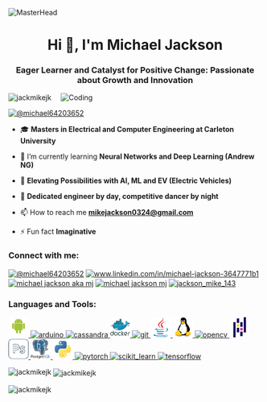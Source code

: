 ![MasterHead](https://t3.ftcdn.net/jpg/04/96/48/06/360_F_496480634_4LSGsoeVwpsgik2DMpQ4LMAIfccTLG7G.jpg)
<h1 align="center">Hi 👋, I'm Michael Jackson</h1>
<h3 align="center">Eager Learner and Catalyst for Positive Change: Passionate about Growth and Innovation</h3>
<img align="right" alt="Coding" width="400" src="https://www.analyticsinsight.net/wp-content/uploads/2020/09/GIF.gif">

<p align="left"> <img src="https://komarev.com/ghpvc/?username=jackmikejk&label=Profile%20views&color=0e75b6&style=flat" alt="jackmikejk" /> </p>

<p align="left"> <a href="https://twitter.com/@michael64203652" target="blank"><img src="https://img.shields.io/twitter/follow/@michael64203652?logo=twitter&style=for-the-badge" alt="@michael64203652" /></a> </p>

- 🎓 **Masters in Electrical and Computer Engineering at Carleton University**

- 🌱 I’m currently learning **Neural Networks and Deep Learning (Andrew NG)**

- 🎯 **Elevating Possibilities with AI, ML and EV (Electric Vehicles)**

- 🕺 **Dedicated engineer by day, competitive dancer by night**

- 📫 How to reach me **mikejackson0324@gmail.com**

- ⚡ Fun fact **Imaginative**

<h3 align="left">Connect with me:</h3>
<p align="left">
<a href="https://twitter.com/@michael64203652" target="blank"><img align="center" src="https://raw.githubusercontent.com/rahuldkjain/github-profile-readme-generator/master/src/images/icons/Social/twitter.svg" alt="@michael64203652" height="30" width="40" /></a>
<a href="https://linkedin.com/in/www.linkedin.com/in/michael-jackson-3647771b1" target="blank"><img align="center" src="https://raw.githubusercontent.com/rahuldkjain/github-profile-readme-generator/master/src/images/icons/Social/linked-in-alt.svg" alt="www.linkedin.com/in/michael-jackson-3647771b1" height="30" width="40" /></a>
<a href="https://stackoverflow.com/users/michael jackson aka mj" target="blank"><img align="center" src="https://raw.githubusercontent.com/rahuldkjain/github-profile-readme-generator/master/src/images/icons/Social/stack-overflow.svg" alt="michael jackson aka mj" height="30" width="40" /></a>
<a href="https://kaggle.com/michael jackson mj" target="blank"><img align="center" src="https://raw.githubusercontent.com/rahuldkjain/github-profile-readme-generator/master/src/images/icons/Social/kaggle.svg" alt="michael jackson mj" height="30" width="40" /></a>
<a href="https://instagram.com/jackson_mike_143" target="blank"><img align="center" src="https://raw.githubusercontent.com/rahuldkjain/github-profile-readme-generator/master/src/images/icons/Social/instagram.svg" alt="jackson_mike_143" height="30" width="40" /></a>
</p>

<h3 align="left">Languages and Tools:</h3>
<p align="left"> <a href="https://developer.android.com" target="_blank" rel="noreferrer"> <img src="https://raw.githubusercontent.com/devicons/devicon/master/icons/android/android-original-wordmark.svg" alt="android" width="40" height="40"/> </a> <a href="https://www.arduino.cc/" target="_blank" rel="noreferrer"> <img src="https://cdn.worldvectorlogo.com/logos/arduino-1.svg" alt="arduino" width="40" height="40"/> </a> <a href="https://cassandra.apache.org/" target="_blank" rel="noreferrer"> <img src="https://www.vectorlogo.zone/logos/apache_cassandra/apache_cassandra-icon.svg" alt="cassandra" width="40" height="40"/> </a> <a href="https://www.docker.com/" target="_blank" rel="noreferrer"> <img src="https://raw.githubusercontent.com/devicons/devicon/master/icons/docker/docker-original-wordmark.svg" alt="docker" width="40" height="40"/> </a> <a href="https://git-scm.com/" target="_blank" rel="noreferrer"> <img src="https://www.vectorlogo.zone/logos/git-scm/git-scm-icon.svg" alt="git" width="40" height="40"/> </a> <a href="https://www.java.com" target="_blank" rel="noreferrer"> <img src="https://raw.githubusercontent.com/devicons/devicon/master/icons/java/java-original.svg" alt="java" width="40" height="40"/> </a> <a href="https://www.linux.org/" target="_blank" rel="noreferrer"> <img src="https://raw.githubusercontent.com/devicons/devicon/master/icons/linux/linux-original.svg" alt="linux" width="40" height="40"/> </a> <a href="https://opencv.org/" target="_blank" rel="noreferrer"> <img src="https://www.vectorlogo.zone/logos/opencv/opencv-icon.svg" alt="opencv" width="40" height="40"/> </a> <a href="https://pandas.pydata.org/" target="_blank" rel="noreferrer"> <img src="https://raw.githubusercontent.com/devicons/devicon/2ae2a900d2f041da66e950e4d48052658d850630/icons/pandas/pandas-original.svg" alt="pandas" width="40" height="40"/> </a> <a href="https://www.photoshop.com/en" target="_blank" rel="noreferrer"> <img src="https://raw.githubusercontent.com/devicons/devicon/master/icons/photoshop/photoshop-line.svg" alt="photoshop" width="40" height="40"/> </a> <a href="https://www.postgresql.org" target="_blank" rel="noreferrer"> <img src="https://raw.githubusercontent.com/devicons/devicon/master/icons/postgresql/postgresql-original-wordmark.svg" alt="postgresql" width="40" height="40"/> </a> <a href="https://www.python.org" target="_blank" rel="noreferrer"> <img src="https://raw.githubusercontent.com/devicons/devicon/master/icons/python/python-original.svg" alt="python" width="40" height="40"/> </a> <a href="https://pytorch.org/" target="_blank" rel="noreferrer"> <img src="https://www.vectorlogo.zone/logos/pytorch/pytorch-icon.svg" alt="pytorch" width="40" height="40"/> </a> <a href="https://scikit-learn.org/" target="_blank" rel="noreferrer"> <img src="https://upload.wikimedia.org/wikipedia/commons/0/05/Scikit_learn_logo_small.svg" alt="scikit_learn" width="40" height="40"/> </a> <a href="https://www.tensorflow.org" target="_blank" rel="noreferrer"> <img src="https://www.vectorlogo.zone/logos/tensorflow/tensorflow-icon.svg" alt="tensorflow" width="40" height="40"/> </a> </p>

<p><img align="left" src="https://github-readme-stats.vercel.app/api/top-langs?username=jackmikejk&show_icons=true&locale=en&layout=compact" alt="jackmikejk" /></p>

<p>&nbsp;<img align="center" src="https://github-readme-stats.vercel.app/api?username=jackmikejk&show_icons=true&locale=en" alt="jackmikejk" /></p>

<p><img align="center" src="https://github-readme-streak-stats.herokuapp.com/?user=jackmikejk&" alt="jackmikejk" /></p>
